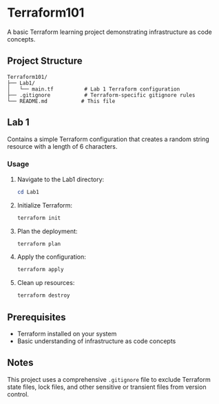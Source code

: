# Terraform101

A basic Terraform learning project demonstrating infrastructure as code concepts.

## Project Structure

```
Terraform101/
├── Lab1/
│   └── main.tf          # Lab 1 Terraform configuration
├── .gitignore           # Terraform-specific gitignore rules
└── README.md           # This file
```

## Lab 1

Contains a simple Terraform configuration that creates a random string resource with a length of 6 characters.

### Usage

1. Navigate to the Lab1 directory:
   ```powershell
   cd Lab1
   ```

2. Initialize Terraform:
   ```powershell
   terraform init
   ```

3. Plan the deployment:
   ```powershell
   terraform plan
   ```

4. Apply the configuration:
   ```powershell
   terraform apply
   ```

5. Clean up resources:
   ```powershell
   terraform destroy
   ```

## Prerequisites

- Terraform installed on your system
- Basic understanding of infrastructure as code concepts

## Notes

This project uses a comprehensive `.gitignore` file to exclude Terraform state files, lock files, and other sensitive or transient files from version control.
